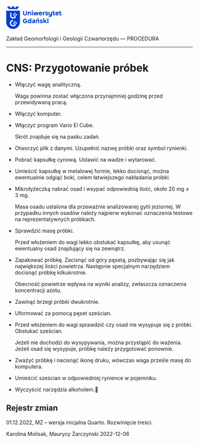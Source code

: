 
<div fig-alt="Logo: Uniwersytet Gdański" fig-align="left">

[<img src="images/log-ug_pl.png" width="150" />](https://geomorfologia.ug.edu.pl)

</div>

Zakład Geomorfologii i Geologii Czwartorzędu — PROCEDURA

------------------------------------------------------------------------

# CNS: Przygotowanie próbek

- Włączyć wagę analityczną.

  Waga powinna zostać włączona przynajmniej godzinę przed przewidywaną
  pracą.

- Włączyć komputer.

- Włączyć program Vario El Cube.

  Skrót znajduje się na pasku zadań.

- Otworzyć plik z danymi. Uzupełnić nazwę próbki oraz symbol rynienki.

- Pobrać kapsułkę cynową. Ustawić na wadze i wytarować.

- Umieścić kapsułkę w metalowej formie, lekko docisnąć, można
  ewentualnie odgiąć boki, celem łatwiejszego nakładania próbki.

- Mikrołyżeczką nabrać osad i wsypać odpowiednią ilość, około 20 mg ± 3
  mg.

  Masa osadu ustalona dla przeważnie analizowanej gytii jeziornej. W
  przypadku innych osadów należy najpierw wykonać oznaczenia testowe na
  reprezentatywnych próbkach.

- Sprawdzić masę próbki.

  Przed włożeniem do wagi lekko obstukać kapsułkę, aby usunąć ewentualny
  osad znajdujący się na zewnątrz.

- Zapakować próbkę. Zacisnąć od góry pęsetą, pozbywając się jak
  największej ilości powietrza. Następnie specjalnym narzędziem docisnąć
  próbkę kilkukrotnie.

  Obecność powietrze wpływa na wyniki analizy, zwłaszcza oznaczenia
  koncentracji azotu.

- Zawinąć brzegi próbki dwukrotnie.

- Uformować za pomocą pęset sześcian.

- Przed włożeniem do wagi sprawdzić czy osad nie wysypuje się z próbki.
  Obstukać sześcian.

  Jeżeli nie dochodzi do wysypywania, można przystąpić do ważenia.
  Jeżeli osad się wysypuje, próbkę należy przygotować ponownie.

- Zważyć próbkę i nacisnąć ikonę druku, wówczas waga prześle masę do
  komputera.

- Umieścić sześcian w odpowiedniej rynience w pojemniku.

- Wyczyścić narzędzia alkoholem.

## Rejestr zmian

01.12.2022, MZ – wersja inicjalna Quarto. Rozwinięcie treści.

Karolina Molisak, Maurycy Żarczyński 2022-12-06
